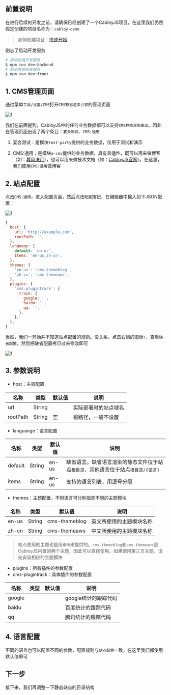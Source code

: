 ## **前置说明**

在进行后续的开发之前，请确保已经创建了一个CabloyJS项目，在这里我们仍然假定创建的项目名称为：`cabloy-demo`

> 如何创建项目：[快速开始](https://cabloy.com/zh-cn/articles/guide-quick-start.html)

别忘了启动开发服务

``` bash
# 启动后端开发服务
$ npm run dev:backend
# 启动前端开发服务
$ npm run dev:front
```

## **1. CMS管理页面**

通过菜单`工具/设置/CMS`打开`CMS静态渲染引擎`的管理页面

![1](https://portal.cabloy.com/api/a/file/file/download/1745fb3f28a5482680d9863ecd7dde75.png)

我们在前面提到，CabloyJS中的任何业务数据都可以支持`CMS静态渲染输出`。因此在管理页面出现了两个条目：`宴会测试`、`CMS:通用`

1. 宴会测试：是模块`test-party`提供的业务数据，仅用于测试和演示

2. CMS:通用：是模块`a-cms`提供的业务数据，具有普适性，既可以用来做博客（如：[暮风洗月](https://zhennann.com/)），也可以用来做技术文档（如：[CabloyJS官网](https://cabloy.com/)）。在这里，我们使用`CMS:通用`做博客

## **2. 站点配置**

点击`CMS:通用`，进入配置页面，然后点击`配置`按钮，在编辑器中输入如下JSON配置：

![1](https://portal.cabloy.com/api/a/file/file/download/6bc02ae1ca0e42d0b397b7da649cfe7d.png)

``` javascript
{
  host: {
    url: 'http://example.com',
    rootPath: '',
  },
  language: {
    default: 'en-us',
    items: 'en-us,zh-cn',
  },
  themes: {
    'en-us': 'cms-themeblog',
    'zh-cn': 'cms-themeaws',
  },
  plugins: {
    'cms-plugintrack': {
      track: {
        google: '',
        baidu: '',
        qq: '',
      },
    },
  },
}
```

当然，我们一开始并不知道站点配置的规则。没关系，点击右侧的图标`!`，查看`缺省配置`，然后把缺省配置拷贝过来修改即可

![1](https://portal.cabloy.com/api/a/file/file/download/dcb2c9eba8024739af47d426eeb63154.png)

## **3. 参数说明**

* host：主机配置

| 名称 | 类型 | 默认值 | 说明 |
|----|----|----|----|
| url | String |    | 实际部署时的站点域名 |
| rootPath | String | 空 | 根路径，一般不设置 |

* languange：语言配置

| 名称 | 类型 | 默认值 | 说明 |
|----|----|----|----|
| default | String | en-us | 缺省语言。缺省语言渲染的静态文件位于站点`根目录`，其他语言位于站点`根目录/{语言}` |
| items | String | en-us | 支持的语言列表，用逗号分隔 |

* themes：主题配置，不同语言可分别指定不同的主题模块

| 名称 | 类型 | 默认值 | 说明 |
|----|----|----|----|
| en-us | String | cms-themeblog | 英文所使用的主题模块名称 |
| zh-cn | String | cms-themeaws | 中文所使用的主题模块名称 |

> 站点使用的主题也是用`模块`来提供的。`cms-themeblog`和`cms-themeaws`是CabloyJS内置的两个主题，因此可以直接使用。如果使用第三方主题，请先安装相应的主题模块

* plugins：所有插件的参数配置
* cms-plugintrack：具体插件的参数配置

| 名称 | 类型 | 默认值 | 说明 |
|----|----|----|----|
| google |    |    | google统计的跟踪代码 |
| baidu |    |    | 百度统计的跟踪代码 |
| qq |    |    | 腾讯统计的跟踪代码 |

## 4. 语言配置

不同的语言也可以配置不同的参数，配置规则与`站点配置`一致，在这里我们都使用默认值即可

## **下一步**

接下来，我们再调整一下静态站点的目录结构